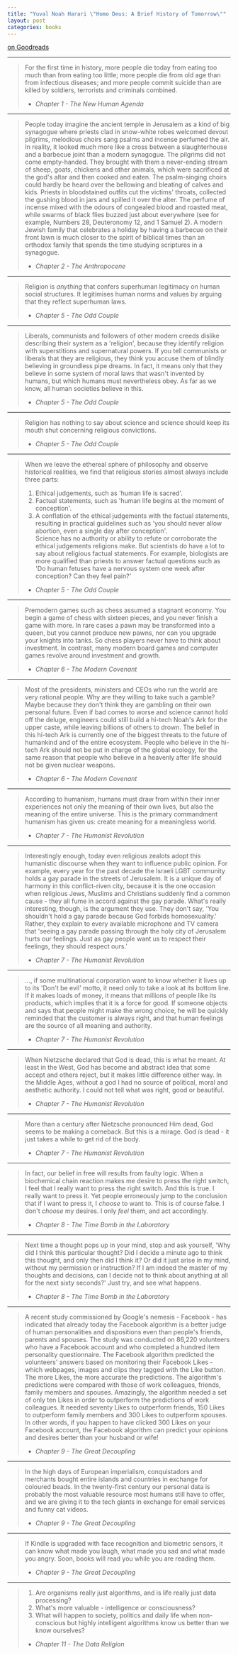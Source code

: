```yaml
---
title: "Yuval Noah Harari \"Homo Deus: A Brief History of Tomorrow\""
layout: post
categories: books
---
```

[on Goodreads](https://www.goodreads.com/book/show/31138556-homo-deus)

---

> For the first time in history, more people die today from eating too much than from eating too little; more people die from old age than from infectious diseases; and more people commit suicide than are killed by soldiers, terrorists and criminals combined.
> - *Chapter 1 - The New Human Agenda*

---

> People today imagine the ancient temple in Jerusalem as a kind of big synagogue where priests clad in snow-white robes welcomed devout pilgrims, melodious choirs sang psalms and incense perfumed the air. In reality, it looked much more like a cross between a slaughterhouse and a barbecue joint than a modern synagogue. The pilgrims did not come empty-handed. They brought with them a never-ending stream of sheep, goats, chickens and other animals, which were sacrificed at the god's altar and then cooked and eaten. The psalm-singing choirs could hardly be heard over the bellowing and bleating of calves and kids. Priests in bloodstained outfits cut the victims' throats, collected the gushing blood in jars and spilled it over the alter. The perfume of incense mixed with the odours of congealed blood and roasted meat, while swarms of black flies buzzed just about everywhere (see for example, Numbers 28, Deuteronomy 12, and 1 Samuel 2). A modern Jewish family that celebrates a holiday by having a barbecue on their front lawn is much closer to the spirit of biblical times than an orthodox family that spends the time studying scriptures in a synagogue.
> - *Chapter 2 - The Anthropocene*

---

> Religion is *anything* that confers superhuman legitimacy on human social structures. It legitimises human norms and values by arguing that they reflect superhuman laws.
> - *Chapter 5 - The Odd Couple*

---

> Liberals, communists and followers of other modern creeds dislike describing their system as a 'religion', because they identify religion with superstitions and supernatural powers. If you tell communists or liberals that they are religious, they think you accuse them of blindly believing in groundless pipe dreams. In fact, it means only that they believe in some system of moral laws that wasn't invented by humans, but which humans must nevertheless obey. As far as we know, all human societies believe in this.
> - *Chapter 5 - The Odd Couple*

---

> Religion has nothing to say about science and science should keep its mouth shut concerning religious convictions.
> - *Chapter 5 - The Odd Couple*

---

> When we leave the ethereal sphere of philosophy and observe historical realities, we find that religious stories almost always include three parts:<br/>
> 1. Ethical judgements, such as 'human life is sacred'.<br/>
> 2. Factual statements, such as 'human life begins at the moment of conception'.<br/>
> 3. A conflation of the ethical judgements with the factual statements, resulting in practical guidelines such as 'you should never allow abortion, even a single day after conception'.<br/>
> Science has no authority or ability to refute or corroborate the ethical judgements religions make. But scientists do have a lot to say about religious factual statements. For example, biologists are more qualified than priests to answer factual questions such as 'Do human fetuses have a nervous system one week after conception? Can they feel pain?'
> - *Chapter 5 - The Odd Couple*

---

> Premodern games such as chess assumed a stagnant economy. You begin a game of chess with sixteen pieces, and you never finish a game with more. In rare cases a pawn may be transformed into a queen, but you cannot produce new pawns, nor can you upgrade your knights into tanks. So chess players never have to think about investment. In contrast, many modern board games and computer games revolve around investment and growth.
> - *Chapter 6 - The Modern Covenant*

---

> Most of the presidents, ministers and CEOs who run the world are very rational people. Why are they willing to take such a gamble? Maybe because they don't think they are gambling on their own personal future. Even if bad comes to worse and science cannot hold off the deluge, engineers could still build a hi-tech Noah's Ark for the upper caste, while leaving billions of others to drown. The belief in this hi-tech Ark is currently one of the biggest threats to the future of humankind and of the entire ecosystem. People who believe in the hi-tech Ark should not be put in charge of the global ecology, for the same reason that people who believe in a heavenly after life should not be given nuclear weapons.
> - *Chapter 6 - The Modern Covenant*

---

> According to humanism, humans must draw from within their inner experiences not only the meaning of their own lives, but also the meaning of the entire universe. This is the primary commandment humanism has given us: create meaning for a meaningless world.
> - *Chapter 7 - The Humanist Revolution*

---

> Interestingly enough, today even religious zealots adopt this humanistic discourse when they want to influence public opinion. For example, every year for the past decade the Israeli LGBT community holds a gay parade in the streets of Jerusalem. It is a unique day of harmony in this conflict-riven city, because it is the one occasion when religious Jews, Muslims and Christians suddenly find a common cause - they all fume in accord against the gay parade. What's really interesting, though, is the argument they use. They don't say, 'You shouldn't hold a gay parade because God forbids homosexuality.' Rather, they explain to every available microphone and TV camera that 'seeing a gay parade passing through the holy city of Jerusalem hurts our feelings. Just as gay people want us to respect their feelings, they should respect ours.'
> - *Chapter 7 - The Humanist Revolution*

---

> ..., if some multinational corporation want to know whether it lives up to its 'Don't be evil' motto, it need only to take a look at its bottom line. If it makes loads of money, it means that millions of people like its products, which implies that it is a force for good. If someone objects and says that people might make the wrong choice, he will be quickly reminded that the customer is always right, and that human feelings are the source of all meaning and authority.
> - *Chapter 7 - The Humanist Revolution*

---

> When Nietzsche declared that God is dead, this is what he meant. At least in the West, God has become and abstract idea that some accept and others reject, but it makes little difference either way. In the Middle Ages, without a god I had no source of political, moral and aesthetic authority. I could not tell what was right, good or beautiful.
> - *Chapter 7 - The Humanist Revolution*

---

> More than a century after Nietzsche pronounced Him dead, God seems to be making a comeback. But this is a mirage. God *is* dead - it just takes a while to get rid of the body.
> - *Chapter 7 - The Humanist Revolution*

---

> In fact, our belief in free will results from faulty logic. When a biochemical chain reaction makes me desire to press the right switch, I feel that I really want to press the right switch. And this is true. I really want to press it. Yet people erroneously jump to the conclusion that if I want to press it, I *choose* to want to. This is of course false. I don't *choose* my desires. I only *feel* them, and act accordingly.
> - *Chapter 8 - The Time Bomb in the Laboratory*

---

> Next time a thought pops up in your mind, stop and ask yourself, 'Why did I think this particular thought? Did I decide a minute ago to think this thought, and only then did I think it? Or did it just arise in my mind, without my permission or instruction? If I am indeed the master of my thoughts and decisions, can I decide not to think about anything at all for the next sixty seconds?' Just try, and see what happens.
> - *Chapter 8 - The Time Bomb in the Laboratory*

---

> A recent study commissioned by Google's nemesis - Facebook - has indicated that already today the Facebook algorithm is a better judge of human personalities and dispositions even than people's friends, parents and spouses. The study was conducted on 86,220 volunteers who have a Facebook account and who completed a hundred item personality questionnaire. The Facebook algorithm predicted the volunteers' answers based on monitoring their Facebook Likes - which webpages, images and clips they tagged with the Like button. The more Likes, the more accurate the predictions. The algorithm's predictions were compared with those of work colleagues, friends, family members and spouses. Amazingly, the algorithm needed a set of only ten Likes in order to outperform the predictions of work colleagues. It needed seventy Likes to outperform friends, 150 Likes to outperform family members and 300 Likes to outperform spouses. In other words, if you happen to have clicked 300 Likes on your Facebook account, the Facebook algorithm can predict your opinions and desires better than your husband or wife!
> - *Chapter 9 - The Great Decoupling*

---

> In the high days of European imperialism, conquistadors and merchants bought entire islands and countries in exchange for coloured beads. In the twenty-first century our personal data is probably the most valuable resource most humans still have to offer, and we are giving it to the tech giants in exchange for email services and funny cat videos.
> - *Chapter 9 - The Great Decoupling*

---

> If Kindle is upgraded with face recognition and biometric sensors, it can know what made you laugh, what made you sad and what made you angry. Soon, books will read you while you are reading them.
> - *Chapter 9 - The Great Decoupling*

---

> 1. Are organisms really just algorithms, and is life really just data processing?<br/>
> 2. What's more valuable - intelligence or consciousness?<br/>
> 3. What will happen to society, politics and daily life when non-conscious but highly intelligent algorithms know us better than we know ourselves?
> - *Chapter 11 - The Data Religion*
